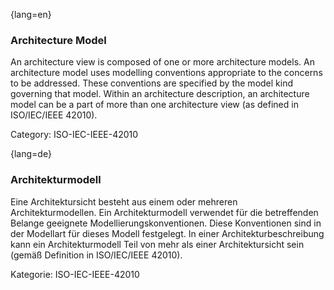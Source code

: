 {lang=en}
### Architecture Model

An architecture view is composed of one or more architecture models. An architecture model uses modelling conventions appropriate to the concerns to be addressed. These conventions are specified by the model kind governing that model. Within an architecture description, an architecture model can be a part of more than one architecture view (as defined in ISO/IEC/IEEE 42010).

Category: ISO-IEC-IEEE-42010




{lang=de}
### Architekturmodell

Eine Architektursicht besteht aus einem oder mehreren
Architekturmodellen. Ein Architekturmodell verwendet für die
betreffenden Belange geeignete Modellierungskonventionen. Diese
Konventionen sind in der Modellart für dieses Modell festgelegt. In
einer Architekturbeschreibung kann ein Architekturmodell Teil von mehr
als einer Architektursicht sein (gemäß Definition in ISO/IEC/IEEE
42010).

Kategorie: ISO-IEC-IEEE-42010